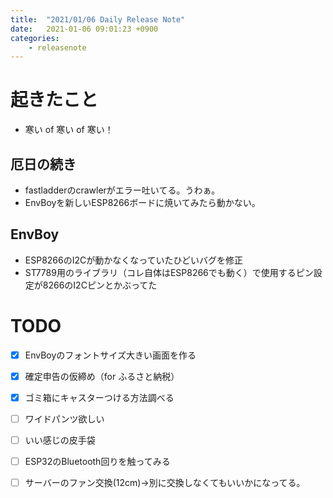 ```yaml
---
title:  "2021/01/06 Daily Release Note"
date:   2021-01-06 09:01:23 +0900
categories:
	- releasenote
---
```

# 起きたこと

* 寒い of 寒い of 寒い！

## 厄日の続き

* fastladderのcrawlerがエラー吐いてる。うわぁ。
* EnvBoyを新しいESP8266ボードに焼いてみたら動かない。

## EnvBoy

* ESP8266のI2Cが動かなくなっていたひどいバグを修正
* ST7789用のライブラリ（コレ自体はESP8266でも動く）で使用するピン設定が8266のI2Cピンとかぶってた

# TODO 

- [x] EnvBoyのフォントサイズ大きい画面を作る
- [x] 確定申告の仮締め（for ふるさと納税）
- [x] ゴミ箱にキャスターつける方法調べる
- [ ] ワイドパンツ欲しい
- [ ] いい感じの皮手袋
- [ ] ESP32のBluetooth回りを触ってみる
- [ ] サーバーのファン交換(12cm)→別に交換しなくてもいいかになってる。

